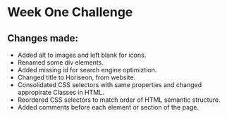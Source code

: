 # Week One Challenge

## Changes made:

*   Added alt to images and left blank for icons.
*   Renamed some div elements.
*   Added missing id for search engine optimiztion.
*   Changed title to Horiseon, from website.
*   Consolidated CSS selectors with same properties and changed appropirate Classes in HTML.
*   Reordered CSS selectors to match order of HTML semantic structure.
*   Added comments before each element or section of the page.
